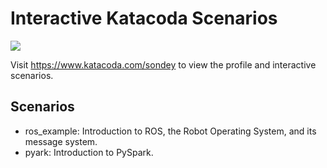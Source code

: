# Interactive Katacoda Scenarios

[![](http://shields.katacoda.com/katacoda/sondey/count.svg)](https://www.katacoda.com/sondey "Get your profile on Katacoda.com")

Visit https://www.katacoda.com/sondey to view the profile and interactive scenarios.

## Scenarios
* ros_example: Introduction to ROS, the Robot Operating System, and its message system.
* pyark: Introduction to PySpark. 
